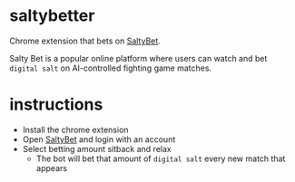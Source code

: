 # saltybetter
Chrome extension that bets on [SaltyBet](https://www.saltybet.com/).

Salty Bet is a popular online platform where users can watch and bet `digital salt` on AI-controlled fighting game matches.

# instructions
 - Install the chrome extension
 - Open [SaltyBet](https://www.saltybet.com/) and login with an account
 - Select betting amount sitback and relax
    - The bot will bet that amount of `digital salt` every new match that appears
